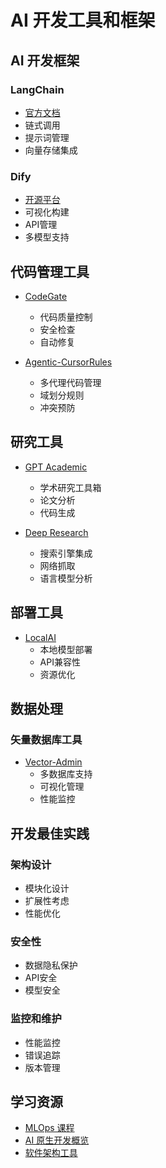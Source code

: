 # AI 开发工具和框架

## AI 开发框架
### LangChain
- [官方文档](https://www.langchain.com/)
- 链式调用
- 提示词管理
- 向量存储集成

### Dify
- [开源平台](https://dify.ai/)
- 可视化构建
- API管理
- 多模型支持

## 代码管理工具
- [CodeGate](https://github.com/stacklok/codegate)
  - 代码质量控制
  - 安全检查
  - 自动修复

- [Agentic-CursorRules](https://github.com/s-smits/agentic-cursorrules)
  - 多代理代码管理
  - 域划分规则
  - 冲突预防

## 研究工具
- [GPT Academic](https://github.com/binary-husky/gpt_academic)
  - 学术研究工具箱
  - 论文分析
  - 代码生成

- [Deep Research](https://github.com/dzhng/deep-research)
  - 搜索引擎集成
  - 网络抓取
  - 语言模型分析

## 部署工具
- [LocalAI](https://github.com/go-skynet/LocalAI)
  - 本地模型部署
  - API兼容性
  - 资源优化

## 数据处理
### 矢量数据库工具
- [Vector-Admin](https://github.com/Mintplex-Labs/vector-admin)
  - 多数据库支持
  - 可视化管理
  - 性能监控

## 开发最佳实践
### 架构设计
- 模块化设计
- 扩展性考虑
- 性能优化

### 安全性
- 数据隐私保护
- API安全
- 模型安全

### 监控和维护
- 性能监控
- 错误追踪
- 版本管理

## 学习资源
- [MLOps 课程](https://github.com/mlabonne/llm-course)
- [AI 原生开发概览](https://landscape.ainativedev.io/)
- [软件架构工具](https://softwarearchitecture.tools/)
